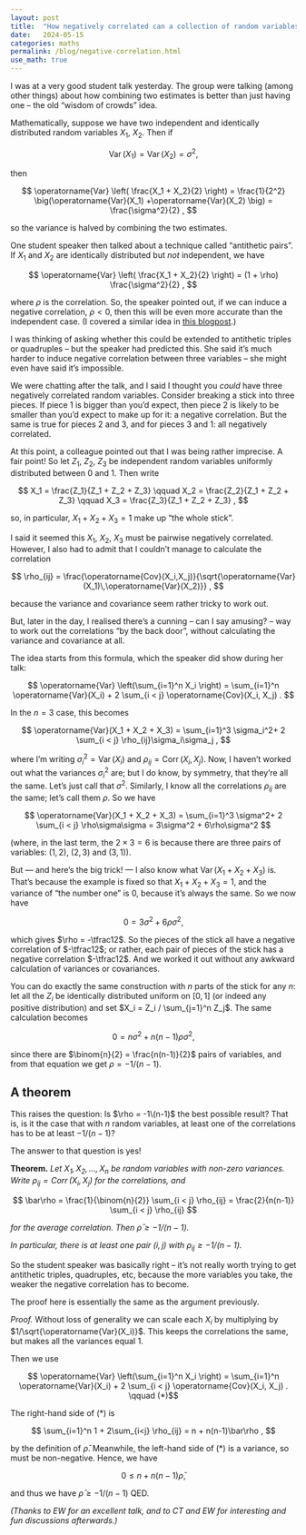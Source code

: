 ```yaml
---
layout: post
title:  "How negatively correlated can a collection of random variables be?"
date:   2024-05-15
categories: maths
permalink: /blog/negative-correlation.html
use_math: true
---
```


I was at a very good student talk yesterday. The group were talking (among other things) about how combining two estimates is better than just having one – the old “wisdom of crowds” idea.

Mathematically, suppose we have two independent and identically distributed random variables $X_1$, $X_2$. Then if

$$ \operatorname{Var}(X_1) = \operatorname{Var}(X_2) = \sigma^2 , $$

then

$$ \operatorname{Var} \left( \frac{X_1 + X_2}{2} \right) = \frac{1}{2^2} \big(\operatorname{Var}(X_1) +\operatorname{Var}(X_2) \big) = \frac{\sigma^2}{2} , $$

so the variance is halved by combining the two estimates.

One student speaker then talked about a technique called “antithetic pairs”. If $X_1$ and $X_2$ are identically distributed but *not* independent, we have

$$ \operatorname{Var} \left( \frac{X_1 + X_2}{2} \right) = (1 + \rho) \frac{\sigma^2}{2} , $$

where $\rho$ is the correlation. So, the speaker pointed out, if we can induce a negative correlation, $\rho < 0$, then this will be even more accurate than the independent case. (I covered a similar idea in [this blogpost](correlation.html).)

I was thinking of asking whether this could be extended to antithetic triples or quadruples – but the speaker had predicted this. She said it’s much harder to induce negative correlation between three variables – she might even have said it’s impossible.

We were chatting after the talk, and I said I thought you *could* have three negatively correlated random variables. Consider breaking a stick into three pieces. If piece 1 is bigger than you’d expect, then piece 2 is likely to be smaller than you’d expect to make up for it: a negative correlation. But the same is true for pieces 2 and 3, and for pieces 3 and 1: all negatively correlated.

At this point, a colleague pointed out that I was being rather imprecise. A fair point! So let $Z_1$, $Z_2$, $Z_3$ be independent random variables uniformly distributed between 0 and 1. Then write

$$ X_1 = \frac{Z_1}{Z_1 + Z_2 + Z_3} \qquad X_2 = \frac{Z_2}{Z_1 + Z_2 + Z_3} \qquad X_3 = \frac{Z_3}{Z_1 + Z_2 + Z_3} , $$

so, in particular, $X_1 + X_2 + X_3 = 1$ make up “the whole stick”.

I said it seemed this $X_1$, $X_2$, $X_3$ must be pairwise negatively correlated. However, I also had to admit that I couldn’t manage to calculate the correlation

$$ \rho_{ij} = \frac{\operatorname{Cov}(X_i,X_j)}{\sqrt{\operatorname{Var}(X_1)\,\operatorname{Var}(X_2)}} , $$

because the variance and covariance seem rather tricky to work out.

But, later in the day, I realised there’s a cunning – can I say amusing? – way to work out the correlations “by the back door”, without calculating the variance and covariance at all.

The idea starts from this formula, which the speaker did show during her talk:

$$  \operatorname{Var} \left(\sum_{i=1}^n  X_i \right) = \sum_{i=1}^n  \operatorname{Var}(X_i) + 2 \sum_{i < j}  \operatorname{Cov}(X_i, X_j) . $$

In the $n = 3$ case, this becomes

$$  \operatorname{Var}(X_1 + X_2 + X_3) = \sum_{i=1}^3 \sigma_i^2+ 2 \sum_{i < j}  \rho_{ij}\sigma_i\sigma_j , $$

where I’m writing $\sigma_i^2 = \operatorname{Var}(X_i)$ and $\rho_{ij} = \operatorname{Corr}(X_i, X_j)$. Now, I haven’t worked out what the variances $\sigma_i^2$ are; but I do know, by symmetry, that they’re all the same. Let’s just call that $\sigma^2$. Similarly, I know all the correlations $\rho_{ij}$ are the same; let’s call them $\rho$. So we have

$$  \operatorname{Var}(X_1 + X_2 + X_3) = \sum_{i=1}^3 \sigma^2+ 2 \sum_{i < j}  \rho\sigma\sigma = 3\sigma^2 + 6\rho\sigma^2  $$

(where, in the last term, the $2 \times 3 = 6$ is because there are three pairs of variables: $(1,2)$, $(2,3)$ and $(3,1)$).

But — and here’s the big trick! — I also know what $\operatorname{Var}(X_1 + X_2 + X_3)$ is. That’s because the example is fixed so that $X_1 + X_2 + X_3 = 1$, and the variance of “the number one” is 0, because it’s always the same. So we now have

$$ 0 = 3 \sigma^2 + 6\rho\sigma^2 , $$

which gives $\rho = -\tfrac12$. So the pieces of the stick all have a negative correlation of $-\tfrac12$; or rather, each pair of pieces of the stick has a negative correlation $-\tfrac12$. And we worked it out without any awkward calculation of variances or covariances.

You can do exactly the same construction with $n$ parts of the stick for any $n$: let all the $Z_i$ be identically distributed uniform on $[0,1]$ (or indeed any positive distribution) and set $X_i = Z_i / \sum_{j=1}^n Z_j$. The same calculation becomes

$$ 0 = n \sigma^2 + n(n-1) \rho \sigma^2 ,$$

since there are $\binom{n}{2} = \frac{n(n-1)}{2}$ pairs of variables, and from that equation we get $\rho = -1/(n-1)$.


## A theorem

This raises the question: Is $\rho = -1\(n-1)$ the best possible result? That is, is it the case that with $n$ random variables, at least one of the correlations has to be at least $-1/(n-1)$?

The answer to that question is yes!

**Theorem.** *Let $X_1, X_2, \dots, X_n$ be random variables with non-zero variances. Write $\rho_{ij} = \operatorname{Corr}(X_i, X_j)$ for the correlations, and*

$$ \bar\rho = \frac{1}{\binom{n}{2}} \sum_{i < j} \rho_{ij} = \frac{2}{n(n-1)}  \sum_{i < j} \rho_{ij} $$

*for the average correlation. Then $\bar\rho \geq -1/(n-1)$.*

*In particular, there is at least one pair $(i,j)$ with $\rho_{ij} \geq -1/(n-1)$.*

So the student speaker was basically right – it’s not really worth trying to get antithetic triples, quadruples, etc, because the more variables you take, the weaker the negative correlation has to become.

The proof here is essentially the same as the argument previously.

*Proof.* Without loss of generality we can scale each $X_i$ by multiplying by $1/\sqrt{\operatorname{Var}(X_i)}$. This keeps the correlations the same, but makes all the variances equal 1.

Then we use

$$  \operatorname{Var} \left(\sum_{i=1}^n  X_i \right) = \sum_{i=1}^n  \operatorname{Var}(X_i) + 2 \sum_{i < j}  \operatorname{Cov}(X_i, X_j) . \qquad (*)$$

The right-hand side of $(*)$ is

$$ \sum_{i=1}^n 1 + 2\sum_{i<j} \rho_{ij} = n + n(n-1)\bar\rho , $$

by the definition of $\bar\rho$. Meanwhile, the left-hand side of $(*)$ is a variance, so must be non-negative. Hence, we have

$$ 0 \leq n + n(n-1)\bar\rho , $$

and thus we have $\bar\rho \geq -1/(n-1)$ QED.

*(Thanks to EW for an excellent talk, and to CT and EW for interesting and fun discussions afterwards.)*
